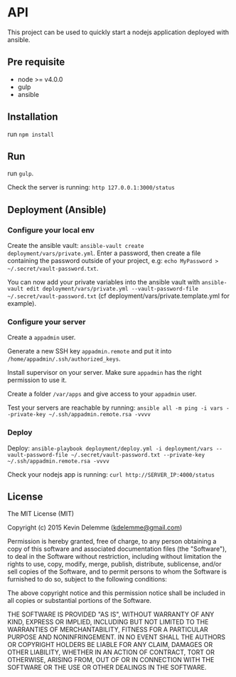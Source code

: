 # API

This project can be used to quickly start a nodejs application deployed with ansible.

## Pre requisite

- node >= v4.0.0
- gulp
- ansible

## Installation

run `npm install`

## Run

run `gulp`. 

Check the server is running: `http 127.0.0.1:3000/status`

## Deployment (Ansible)


### Configure your local env

Create the ansible vault: `ansible-vault create deployment/vars/private.yml`. 
Enter a password, then create a file containing the password outside of your project, e.g: `echo MyPassword > ~/.secret/vault-password.txt`.

You can now add your private variables into the ansible vault with `ansible-vault edit deployment/vars/private.yml --vault-password-file ~/.secret/vault-password.txt` (cf deployment/vars/private.template.yml for example).


### Configure your server

Create a `appadmin` user.

Generate a new SSH key `appadmin.remote` and put it into `/home/appadmin/.ssh/authorized_keys`.

Install supervisor on your server. Make sure `appadmin` has the right permission to use it.

Create a folder `/var/apps` and give access to your `appadmin` user.

Test your servers are reachable by running: `ansible all -m ping -i vars --private-key ~/.ssh/appadmin.remote.rsa -vvvv`


### Deploy

Deploy: `ansible-playbook deployment/deploy.yml -i deployment/vars --vault-password-file ~/.secret/vault-password.txt --private-key ~/.ssh/appadmin.remote.rsa -vvvv`

Check your nodejs app is running: `curl http://SERVER_IP:4000/status`

## License

The MIT License (MIT)

Copyright (c) 2015 Kevin Delemme (kdelemme@gmail.com)

Permission is hereby granted, free of charge, to any person obtaining a copy of this software and associated documentation files (the "Software"), to deal in the Software without restriction, including without limitation the rights to use, copy, modify, merge, publish, distribute, sublicense, and/or sell copies of the Software, and to permit persons to whom the Software is furnished to do so, subject to the following conditions:

The above copyright notice and this permission notice shall be included in all copies or substantial portions of the Software.

THE SOFTWARE IS PROVIDED "AS IS", WITHOUT WARRANTY OF ANY KIND, EXPRESS OR IMPLIED, INCLUDING BUT NOT LIMITED TO THE WARRANTIES OF MERCHANTABILITY, FITNESS FOR A PARTICULAR PURPOSE AND NONINFRINGEMENT. IN NO EVENT SHALL THE AUTHORS OR COPYRIGHT HOLDERS BE LIABLE FOR ANY CLAIM, DAMAGES OR OTHER LIABILITY, WHETHER IN AN ACTION OF CONTRACT, TORT OR OTHERWISE, ARISING FROM, OUT OF OR IN CONNECTION WITH THE SOFTWARE OR THE USE OR OTHER DEALINGS IN THE SOFTWARE.
